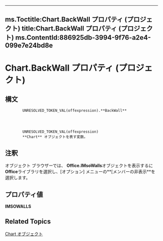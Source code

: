 
---
ms.Toctitle:Chart.BackWall プロパティ (プロジェクト)
title:Chart.BackWall プロパティ (プロジェクト)
ms.ContentId:886925db-3994-9f76-a2e4-099e7e24bd8e
---
# Chart.BackWall プロパティ (プロジェクト)





## 構文

            UNRESOLVED_TOKEN_VAL(offexpression).**BackWall**




            UNRESOLVED_TOKEN_VAL(offexpression)
            **Chart** オブジェクトを表す変数。



## 注釈
オブジェクト ブラウザーでは、 **Office.IMsoWalls**オブジェクトを表示するに**Office**ライブラリを選択し、[オプション] メニューの**[メンバーの非表示**を選択します。



## プロパティ値
**IMSOWALLS**



## Related Topics

[Chart オブジェクト](810d4ec1-69d2-c432-b9da-57042b783b85.md)




